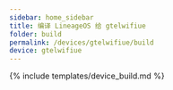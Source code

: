 ```yaml
---
sidebar: home_sidebar
title: 编译 LineageOS 给 gtelwifiue
folder: build
permalink: /devices/gtelwifiue/build
device: gtelwifiue
---
```

{% include templates/device_build.md %}

